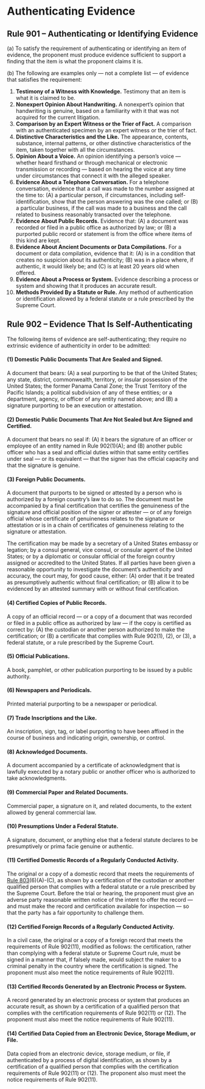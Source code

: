 # Authenticating Evidence

## Rule 901 – Authenticating or Identifying Evidence

(a) To satisfy the requirement of authenticating or identifying an item of evidence, the proponent must produce evidence sufficient to support a finding that the item is what the proponent claims it is.

(b) The following are examples only — not a complete list — of evidence that satisfies the requirement:

1. **Testimony of a Witness with Knowledge.** Testimony that an item is what it is claimed to be.
2. **Nonexpert Opinion About Handwriting.** A nonexpert’s opinion that handwriting is genuine, based on a familiarity with it that was not acquired for the current litigation.
3. **Comparison by an Expert Witness or the Trier of Fact.** A comparison with an authenticated specimen by an expert witness or the trier of fact.
4. **Distinctive Characteristics and the Like.** The appearance, contents, substance, internal patterns, or other distinctive characteristics of the item, taken together with all the circumstances.
5. **Opinion About a Voice.** An opinion identifying a person’s voice — whether heard firsthand or through mechanical or electronic transmission or recording — based on hearing the voice at any time under circumstances that connect it with the alleged speaker.
6. **Evidence About a Telephone Conversation.** For a telephone conversation, evidence that a call was made to the number assigned at the time to: (A) a particular person, if circumstances, including self-identification, show that the person answering was the one called; or (B) a particular business, if the call was made to a business and the call related to business reasonably transacted over the telephone.
7. **Evidence About Public Records.** Evidence that: (A) a document was recorded or filed in a public office as authorized by law; or (B) a purported public record or statement is from the office where items of this kind are kept.
8. **Evidence About Ancient Documents or Data Compilations.** For a document or data compilation, evidence that it: (A) is in a condition that creates no suspicion about its authenticity; (B) was in a place where, if authentic, it would likely be; and (C) is at least 20 years old when offered.
9. **Evidence About a Process or System.** Evidence describing a process or system and showing that it produces an accurate result.
10. **Methods Provided By a Statute or Rule.** Any method of authentication or identification allowed by a federal statute or a rule prescribed by the Supreme Court.

## Rule 902 – Evidence That Is Self-Authenticating

The following items of evidence are self-authenticating; they require no extrinsic evidence of authenticity in order to be admitted:

#### (1) **Domestic Public Documents That Are Sealed and Signed**.&#x20;

A document that bears: (A) a seal purporting to be that of the United States; any state, district, commonwealth, territory, or insular possession of the United States; the former Panama Canal Zone; the Trust Territory of the Pacific Islands; a political subdivision of any of these entities; or a department, agency, or officer of any entity named above; and (B) a signature purporting to be an execution or attestation.

#### (2) **Domestic Public Documents That Are Not Sealed but Are Signed and Certified**.&#x20;

A document that bears no seal if: (A) it bears the signature of an officer or employee of an entity named in Rule 902(1)(A); and (B) another public officer who has a seal and official duties within that same entity certifies under seal — or its equivalent — that the signer has the official capacity and that the signature is genuine.

#### (3) **Foreign Public Documents**.&#x20;

A document that purports to be signed or attested by a person who is authorized by a foreign country’s law to do so. The document must be accompanied by a final certification that certifies the genuineness of the signature and official position of the signer or attester — or of any foreign official whose certificate of genuineness relates to the signature or attestation or is in a chain of certificates of genuineness relating to the signature or attestation.&#x20;

The certification may be made by a secretary of a United States embassy or legation; by a consul general, vice consul, or consular agent of the United States; or by a diplomatic or consular official of the foreign country assigned or accredited to the United States. If all parties have been given a reasonable opportunity to investigate the document’s authenticity and accuracy, the court may, for good cause, either: (A) order that it be treated as presumptively authentic without final certification; or (B) allow it to be evidenced by an attested summary with or without final certification.

#### (4) **Certified Copies of Public Records**.&#x20;

A copy of an official record — or a copy of a document that was recorded or filed in a public office as authorized by law — if the copy is certified as correct by: (A) the custodian or another person authorized to make the certification; or (B) a certificate that complies with Rule 902(1), (2), or (3), a federal statute, or a rule prescribed by the Supreme Court.

#### (5) **Official Publications**.&#x20;

A book, pamphlet, or other publication purporting to be issued by a public authority.

#### (6) **Newspapers and Periodicals**.&#x20;

Printed material purporting to be a newspaper or periodical.

#### (7) **Trade Inscriptions and the Like**.&#x20;

An inscription, sign, tag, or label purporting to have been affixed in the course of business and indicating origin, ownership, or control.

#### (8) **Acknowledged Documents**.&#x20;

A document accompanied by a certificate of acknowledgment that is lawfully executed by a notary public or another officer who is authorized to take acknowledgments.

#### (9) **Commercial Paper and Related Documents**.&#x20;

Commercial paper, a signature on it, and related documents, to the extent allowed by general commercial law.

#### (10) **Presumptions Under a Federal Statute**.&#x20;

A signature, document, or anything else that a federal statute declares to be presumptively or prima facie genuine or authentic.

#### (11) **Certified Domestic Records of a Regularly Conducted Activity**.&#x20;

The original or a copy of a domestic record that meets the requirements of [Rule 803](https://www.rulesofevidence.org/article-viii/rule-803/)(6)(A)-(C), as shown by a certification of the custodian or another qualified person that complies with a federal statute or a rule prescribed by the Supreme Court. Before the trial or hearing, the proponent must give an adverse party reasonable written notice of the intent to offer the record — and must make the record and certification available for inspection — so that the party has a fair opportunity to challenge them.

#### (12) **Certified Foreign Records of a Regularly Conducted Activity**.&#x20;

In a civil case, the original or a copy of a foreign record that meets the requirements of Rule 902(11), modified as follows: the certification, rather than complying with a federal statute or Supreme Court rule, must be signed in a manner that, if falsely made, would subject the maker to a criminal penalty in the country where the certification is signed. The proponent must also meet the notice requirements of Rule 902(11).

#### (13) **Certified Records Generated by an Electronic Process or System**.&#x20;

A record generated by an electronic process or system that produces an accurate result, as shown by a certification of a qualified person that complies with the certification requirements of Rule 902(11) or (12). The proponent must also meet the notice requirements of Rule 902(11).

#### (14) **Certified Data Copied from an Electronic Device, Storage Medium, or File**.&#x20;

Data copied from an electronic device, storage medium, or file, if authenticated by a process of digital identification, as shown by a certification of a qualified person that complies with the certification requirements of Rule 902(11) or (12). The proponent also must meet the notice requirements of Rule 902(11).
